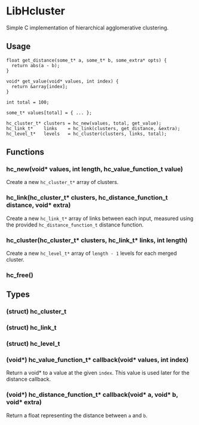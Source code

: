 # LibHcluster

Simple C implementation of hierarchical agglomerative clustering.

## Usage

```
float get_distance(some_t* a, some_t* b, some_extra* opts) {
  return abs(a - b);
}

void* get_value(void* values, int index) {
  return &array[index];
}

int total = 100;

some_t* values[total] = { ... };

hc_cluster_t* clusters = hc_new(values, total, get_value);
hc_link_t*    links    = hc_link(clusters, get_distance, &extra);
hc_level_t*   levels   = hc_cluster(clusters, links, total);
```

## Functions

### hc_new(void\* values, int length, hc_value_function_t value)

Create a new `hc_cluster_t*` array of clusters.

### hc_link(hc_cluster_t\* clusters, hc_distance_function_t distance, void\* extra)

Create a new `hc_link_t*`  array of links between each input, measured using
the provided `hc_distance_function_t` distance function.

### hc_cluster(hc_cluster_t\* clusters, hc_link_t\* links, int length)

Create a new `hc_level_t*` array of `length - 1` levels for each merged cluster.

### hc_free()

## Types

### (struct) hc_cluster_t
### (struct) hc_link_t
### (struct) hc_level_t

### (void\*) hc_value_function_t\* callback(void\* values, int index)

Return a void* to a value at the given `index`.
This value is used later for the distance callback.

### (void\*) hc_distance_function_t\* callback(void\* a, void\* b, void\* extra)

Return a float representing the distance between `a` and `b`.